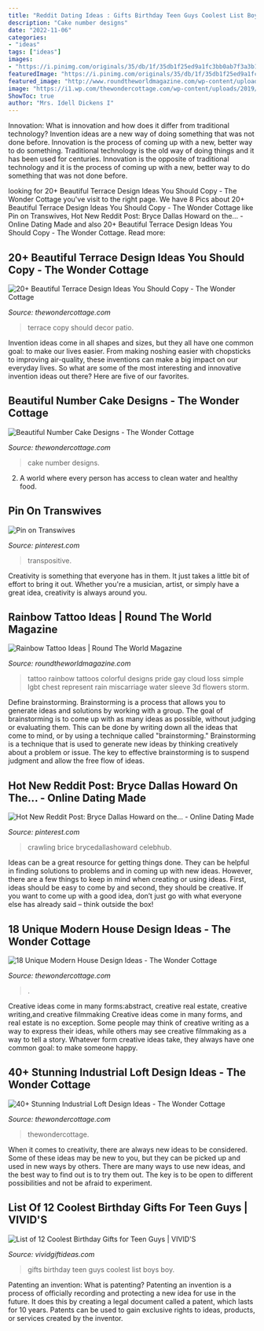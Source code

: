 ```yaml
---
title: "Reddit Dating Ideas : Gifts Birthday Teen Guys Coolest List Boys Boy"
description: "Cake number designs"
date: "2022-11-06"
categories:
- "ideas"
tags: ["ideas"]
images:
- "https://i.pinimg.com/originals/35/db/1f/35db1f25ed9a1fc3bb0ab7f3a3b10423.jpg"
featuredImage: "https://i.pinimg.com/originals/35/db/1f/35db1f25ed9a1fc3bb0ab7f3a3b10423.jpg"
featured_image: "http://www.roundtheworldmagazine.com/wp-content/uploads/2018/08/Rainbow-Tattoo-on-chest.jpg"
image: "https://i1.wp.com/thewondercottage.com/wp-content/uploads/2019/07/img_2796.jpg"
ShowToc: true
author: "Mrs. Idell Dickens I"
---
```



Innovation: What is innovation and how does it differ from traditional technology?
Invention ideas are a new way of doing something that was not done before. Innovation is the process of coming up with a new, better way to do something. Traditional technology is the old way of doing things and it has been used for centuries. Innovation is the opposite of traditional technology and it is the process of coming up with a new, better way to do something that was not done before.

	

		
looking for 20+ Beautiful Terrace Design Ideas You Should Copy - The Wonder Cottage you've visit to the right page. We have 8 Pics about 20+ Beautiful Terrace Design Ideas You Should Copy - The Wonder Cottage like Pin on Transwives, Hot New Reddit Post: Bryce Dallas Howard on the... - Online Dating Made and also 20+ Beautiful Terrace Design Ideas You Should Copy - The Wonder Cottage. Read more:
		
    
## 20+ Beautiful Terrace Design Ideas You Should Copy - The Wonder Cottage

<img loading=lazy src="https://i1.wp.com/thewondercottage.com/wp-content/uploads/2020/06/B0D279A6-198B-4298-A46F-506C2817AC4A.jpeg?resize=1097%2C1373&amp;ssl=1" onerror="this.onerror=null;this.src='https://tse4.mm.bing.net/th?id=OIP.JjcmX1hTLP1akNkPk2mliQHaJR&amp;pid=15.1';" alt="20+ Beautiful Terrace Design Ideas You Should Copy - The Wonder Cottage">

_Source: thewondercottage.com_

>terrace copy should decor patio. 

	

Invention ideas come in all shapes and sizes, but they all have one common goal: to make our lives easier. From making noshing easier with chopsticks to improving air-quality, these inventions can make a big impact on our everyday lives. So what are some of the most interesting and innovative invention ideas out there? Here are five of our favorites.

    
## Beautiful Number Cake Designs - The Wonder Cottage

<img loading=lazy src="https://i1.wp.com/thewondercottage.com/wp-content/uploads/2019/07/img_2796.jpg" onerror="this.onerror=null;this.src='https://tse2.mm.bing.net/th?id=OIP.0q__E6HNUEFCUNS2mjwlRgHaHj&amp;pid=15.1';" alt="Beautiful Number Cake Designs - The Wonder Cottage">

_Source: thewondercottage.com_

>cake number designs. 

	

2. A world where every person has access to clean water and healthy food. 

    
## Pin On Transwives

<img loading=lazy src="https://i.pinimg.com/originals/35/db/1f/35db1f25ed9a1fc3bb0ab7f3a3b10423.jpg" onerror="this.onerror=null;this.src='https://tse4.mm.bing.net/th?id=OIP.MSVYMHJvcd2lB_Bo_9zgtgHaKS&amp;pid=15.1';" alt="Pin on Transwives">

_Source: pinterest.com_

>transpositive. 

	

Creativity is something that everyone has in them. It just takes a little bit of effort to bring it out. Whether you're a musician, artist, or simply have a great idea, creativity is always around you.

    
## Rainbow Tattoo Ideas | Round The World Magazine

<img loading=lazy src="http://www.roundtheworldmagazine.com/wp-content/uploads/2018/08/Rainbow-Tattoo-on-chest.jpg" onerror="this.onerror=null;this.src='https://tse4.mm.bing.net/th?id=OIP.xQgBiYxGTdC-SEkBQ3TppQDMEy&amp;pid=15.1';" alt="Rainbow Tattoo Ideas | Round The World Magazine">

_Source: roundtheworldmagazine.com_

>tattoo rainbow tattoos colorful designs pride gay cloud loss simple lgbt chest represent rain miscarriage water sleeve 3d flowers storm. 

	

Define brainstorming.
Brainstorming is a process that allows you to generate ideas and solutions by working with a group. The goal of brainstorming is to come up with as many ideas as possible, without judging or evaluating them. This can be done by writing down all the ideas that come to mind, or by using a technique called "brainstorming." Brainstorming is a technique that is used to generate new ideas by thinking creatively about a problem or issue. The key to effective brainstorming is to suspend judgment and allow the free flow of ideas.

    
## Hot New Reddit Post: Bryce Dallas Howard On The... - Online Dating Made

<img loading=lazy src="https://i.pinimg.com/originals/9b/1a/18/9b1a184b67129055faf06317845be542.jpg" onerror="this.onerror=null;this.src='https://tse2.mm.bing.net/th?id=OIP.lS7y2oAAfnTBcOrE0vpZRgHaKb&amp;pid=15.1';" alt="Hot New Reddit Post: Bryce Dallas Howard on the... - Online Dating Made">

_Source: pinterest.com_

>crawling brice brycedallashoward celebhub. 

	

Ideas can be a great resource for getting things done. They can be helpful in finding solutions to problems and in coming up with new ideas. However, there are a few things to keep in mind when creating or using ideas. First, ideas should be easy to come by and second, they should be creative. If you want to come up with a good idea, don’t just go with what everyone else has already said – think outside the box!

    
## 18 Unique Modern House Design Ideas - The Wonder Cottage

<img loading=lazy src="https://i0.wp.com/thewondercottage.com/wp-content/uploads/2020/06/95EAFF0E-D873-4809-A8CF-4431873DEBA2.jpeg" onerror="this.onerror=null;this.src='https://tse2.mm.bing.net/th?id=OIP.Kgg1ozBEeZuqiLmkMlhMVAHaHk&amp;pid=15.1';" alt="18 Unique Modern House Design Ideas - The Wonder Cottage">

_Source: thewondercottage.com_

>. 

	

Creative ideas come in many forms:abstract, creative real estate, creative writing,and creative filmmaking
Creative ideas come in many forms, and real estate is no exception. Some people may think of creative writing as a way to express their ideas, while others may see creative filmmaking as a way to tell a story. Whatever form creative ideas take, they always have one common goal: to make someone happy.

    
## 40+ Stunning Industrial Loft Design Ideas - The Wonder Cottage

<img loading=lazy src="https://i0.wp.com/thewondercottage.com/wp-content/uploads/2020/06/11D10E43-A424-4A73-8628-19641EDC0DEB.jpeg?resize=1089%2C1108&amp;ssl=1" onerror="this.onerror=null;this.src='https://tse3.mm.bing.net/th?id=OIP.79f4W10uVM-QeQv7qIerpgHaHi&amp;pid=15.1';" alt="40+ Stunning Industrial Loft Design Ideas - The Wonder Cottage">

_Source: thewondercottage.com_

>thewondercottage. 

	

When it comes to creativity, there are always new ideas to be considered. Some of these ideas may be new to you, but they can be picked up and used in new ways by others. There are many ways to use new ideas, and the best way to find out is to try them out. The key is to be open to different possibilities and not be afraid to experiment.

    
## List Of 12 Coolest Birthday Gifts For Teen Guys | VIVID&#039;S

<img loading=lazy src="https://cdn.vividgiftideas.com/wp-content/uploads/2017/02/teen-boy-birthday-gifts.jpg" onerror="this.onerror=null;this.src='https://tse1.mm.bing.net/th?id=OIP.dkueXbZd1DXgj90X3at5hQHaND&amp;pid=15.1';" alt="List of 12 Coolest Birthday Gifts for Teen Guys | VIVID&#039;S">

_Source: vividgiftideas.com_

>gifts birthday teen guys coolest list boys boy. 

	

Patenting an invention: What is patenting?
Patenting an invention is a process of officially recording and protecting a new idea for use in the future. It does this by creating a legal document called a patent, which lasts for 10 years. Patents can be used to gain exclusive rights to ideas, products, or services created by the inventor.


